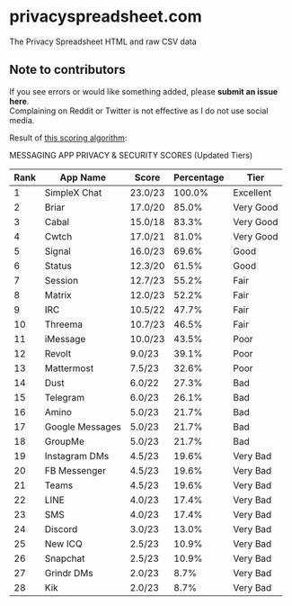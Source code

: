 # privacyspreadsheet.com
The Privacy Spreadsheet HTML and raw CSV data

## Note to contributors
If you see errors or would like something added, please **submit an issue here**.\
Complaining on Reddit or Twitter is not effective as I do not use social media.

Result of [this scoring algorithm](score.js):

MESSAGING APP PRIVACY & SECURITY SCORES (Updated Tiers)

Rank | App Name        | Score | Percentage | Tier
-----|-----------------|-------|------------|----------
 1   | SimpleX Chat    | 23.0/23 | 100.0%     | Excellent
 2   | Briar           | 17.0/20 | 85.0%      | Very Good
 3   | Cabal           | 15.0/18 | 83.3%      | Very Good
 4   | Cwtch           | 17.0/21 | 81.0%      | Very Good
 5   | Signal          | 16.0/23 | 69.6%      | Good
 6   | Status          | 12.3/20 | 61.5%      | Good
 7   | Session         | 12.7/23 | 55.2%      | Fair
 8   | Matrix          | 12.0/23 | 52.2%      | Fair
 9   | IRC             | 10.5/22 | 47.7%      | Fair
10   | Threema         | 10.7/23 | 46.5%      | Fair
11   | iMessage        | 10.0/23 | 43.5%      | Poor
12   | Revolt          | 9.0/23 | 39.1%      | Poor
13   | Mattermost      | 7.5/23 | 32.6%      | Poor
14   | Dust            | 6.0/22 | 27.3%      | Bad
15   | Telegram        | 6.0/23 | 26.1%      | Bad
16   | Amino           | 5.0/23 | 21.7%      | Bad
17   | Google Messages | 5.0/23 | 21.7%      | Bad
18   | GroupMe         | 5.0/23 | 21.7%      | Bad
19   | Instagram DMs   | 4.5/23 | 19.6%      | Very Bad
20   | FB Messenger    | 4.5/23 | 19.6%      | Very Bad
21   | Teams           | 4.5/23 | 19.6%      | Very Bad
22   | LINE            | 4.0/23 | 17.4%      | Very Bad
23   | SMS             | 4.0/23 | 17.4%      | Very Bad
24   | Discord         | 3.0/23 | 13.0%      | Very Bad
25   | New ICQ         | 2.5/23 | 10.9%      | Very Bad
26   | Snapchat        | 2.5/23 | 10.9%      | Very Bad
27   | Grindr DMs      | 2.0/23 | 8.7%       | Very Bad
28   | Kik             | 2.0/23 | 8.7%       | Very Bad
